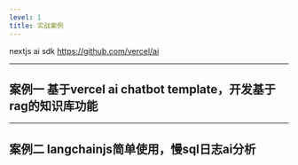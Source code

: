 ```yaml
---
level: 1
title: 实战案例
---
```



nextjs ai sdk
https://github.com/vercel/ai

---

## 案例一 基于vercel ai chatbot template，开发基于rag的知识库功能

---

## 案例二 langchainjs简单使用，慢sql日志ai分析
